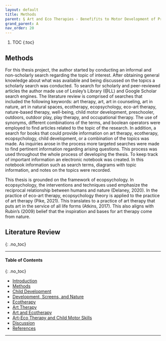 ```yaml
---
layout: default
title: Methods
parent: § Art and Eco Therapies - Benefifits to Motor Development of Preschool-Age Children in the Screen Era  
grand_parent: A 
nav_order: 20
---
```

<style>
.dont-break-out {
  /* These are technically the same, but use both */
  overflow-wrap: break-word;
  word-wrap: break-word;

  -ms-word-break: break-all;
  /* This is the dangerous one in WebKit, as it breaks things wherever */
  word-break: break-all;
  /* Instead use this non-standard one: */
  word-break: break-word;
}

.youtube-container {
    position: relative;
    width: 100%;
    height: 0;
    padding-bottom: 56.25%;
}
.youtube-video {
    position: absolute;
    top: 0;
    left: 0;
    width: 100%;
    height: 100%;
}

</style>

<div class="dont-break-out" markdown="1">

1. TOC
{:toc}

## Methods
For this thesis project, the author started by conducting an informal and non-scholarly search regarding the topic of interest. After obtaining general knowledge about what was available and being discussed on the topics a scholarly search was conducted. To search for scholarly and peer-reviewed articles the author made use of Lesley’s Library (@LL) and Google Scholar search engines. The literature review is comprised of searches that included the following keywords: art therapy, art, art in counseling, art in nature, art in natural spaces, ecotherapy, ecopsychology, eco-art therapy, nature-based therapy, well-being, child motor development, preschooler, outdoors, outdoor play, play therapy, and occupational therapy. The use of synonyms, different combinations of the terms, and boolean operators were employed to find articles related to the topic of the research. In addition, a search for books that could provide information on art therapy, ecotherapy, ecopsychology, child development, or a combination of the topics was made. As inquiries arose in the process more targeted searches were made to find pertinent information regarding arising questions. This process was used throughout the whole process of developing the thesis. To keep track of important information an electronic notebook was created. In this notebook information such as search terms, diagrams with topic information, and notes on the topics were recorded.

This thesis is grounded on the framework of ecopsychology. In ecopsychology, the interventions and techniques used emphasize the reciprocal relationship between humans and nature (Delaney, 2020). In the practice of eco-art therapy, ecopsychology theory is applied to the practice of art therapy (Pike, 2021). This translates to a practice of art therapy that puts art in the service of all life forms (Atkins, 2017). This also aligns with Rubin’s (2009) belief that the inspiration and bases for art therapy come from nature.

## Literature Review
{: .no_toc}

***

#### Table of Contents
{: .no_toc}

<ul><li> <a href="/docs/A/art-and-eco-therapies-benefits-to-motor-development-of-preschool-age-children-in-the-screen-era-1/">Introduction</a></li><li> <a href="/docs/A/art-and-eco-therapies-benefits-to-motor-development-of-preschool-age-children-in-the-screen-era-2/">Methods</a></li><li> <a href="/docs/A/art-and-eco-therapies-benefits-to-motor-development-of-preschool-age-children-in-the-screen-era-3/">Child Development</a></li><li> <a href="/docs/A/art-and-eco-therapies-benefits-to-motor-development-of-preschool-age-children-in-the-screen-era-4/">Development, Screens, and Nature</a></li><li> <a href="/docs/A/art-and-eco-therapies-benefits-to-motor-development-of-preschool-age-children-in-the-screen-era-5/">Ecotherapy</a></li><li> <a href="/docs/A/art-and-eco-therapies-benefits-to-motor-development-of-preschool-age-children-in-the-screen-era-6/">Art Therapy</a></li><li> <a href="/docs/A/art-and-eco-therapies-benefits-to-motor-development-of-preschool-age-children-in-the-screen-era-7/">Art and Ecotherapy</a></li><li> <a href="/docs/A/art-and-eco-therapies-benefits-to-motor-development-of-preschool-age-children-in-the-screen-era-8/">Art-Eco Therapy and Child Motor Skills</a></li><li> <a href="/docs/A/art-and-eco-therapies-benefits-to-motor-development-of-preschool-age-children-in-the-screen-era-9/">Discussion</a></li><li> <a href="/docs/A/art-and-eco-therapies-benefits-to-motor-development-of-preschool-age-children-in-the-screen-era-10/">References</a></li></ul>

***

</div>
